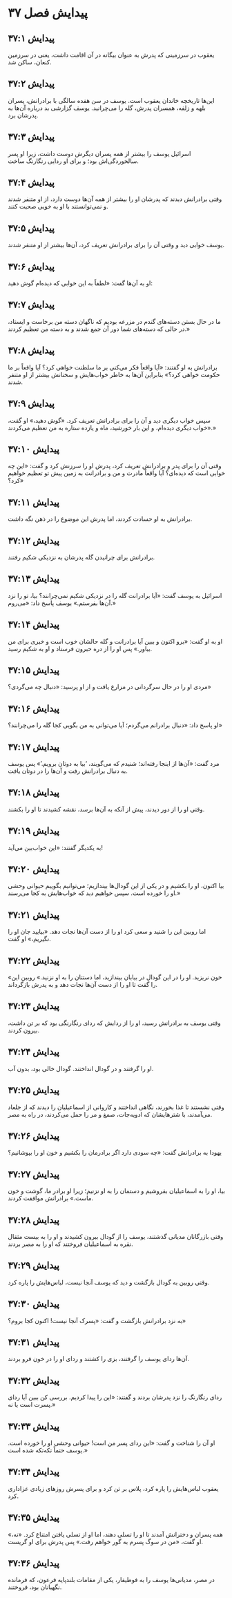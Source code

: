 # پیدایش فصل ۳۷

## پیدایش ۳۷:۱
یعقوب در سرزمینی که پدرش به عنوان بیگانه در آن اقامت داشت، یعنی در سرزمین کنعان، ساکن شد.

## پیدایش ۳۷:۲
این‌ها تاریخچه خاندان یعقوب است. یوسف در سن هفده سالگی با برادرانش، پسران بلهه و زلفه، همسران پدرش، گله را می‌چرانید. یوسف گزارشی بد درباره آن‌ها به پدرشان برد.

## پیدایش ۳۷:۳
اسرائیل یوسف را بیشتر از همه پسران دیگرش دوست داشت، زیرا او پسر سالخوردگی‌اش بود؛ و برای او ردایی رنگارنگ ساخت.

## پیدایش ۳۷:۴
وقتی برادرانش دیدند که پدرشان او را بیشتر از همه آن‌ها دوست دارد، از او متنفر شدند و نمی‌توانستند با او به خوبی صحبت کنند.

## پیدایش ۳۷:۵
یوسف خوابی دید و وقتی آن را برای برادرانش تعریف کرد، آن‌ها بیشتر از او متنفر شدند.

## پیدایش ۳۷:۶
او به آن‌ها گفت: «لطفاً به این خوابی که دیده‌ام گوش دهید:

## پیدایش ۳۷:۷
ما در حال بستن دسته‌های گندم در مزرعه بودیم که ناگهان دسته من برخاست و ایستاد، در حالی که دسته‌های شما دور آن جمع شدند و به دسته من تعظیم کردند.»

## پیدایش ۳۷:۸
برادرانش به او گفتند: «آیا واقعاً فکر می‌کنی بر ما سلطنت خواهی کرد؟ آیا واقعاً بر ما حکومت خواهی کرد؟» بنابراین آن‌ها به خاطر خواب‌هایش و سخنانش بیشتر از او متنفر شدند.

## پیدایش ۳۷:۹
سپس خواب دیگری دید و آن را برای برادرانش تعریف کرد. «گوش دهید،» او گفت، «خواب دیگری دیده‌ام، و این بار خورشید، ماه و یازده ستاره به من تعظیم می‌کردند.»

## پیدایش ۳۷:۱۰
وقتی آن را برای پدر و برادرانش تعریف کرد، پدرش او را سرزنش کرد و گفت: «این چه خوابی است که دیده‌ای؟ آیا واقعاً مادرت و من و برادرانت به زمین پیش تو تعظیم خواهیم کرد؟»

## پیدایش ۳۷:۱۱
برادرانش به او حسادت کردند، اما پدرش این موضوع را در ذهن نگه داشت.

## پیدایش ۳۷:۱۲
برادرانش برای چرانیدن گله پدرشان به نزدیکی شکیم رفتند.

## پیدایش ۳۷:۱۳
اسرائیل به یوسف گفت: «آیا برادرانت گله را در نزدیکی شکیم نمی‌چرانند؟ بیا، تو را نزد آن‌ها بفرستم.» یوسف پاسخ داد: «می‌روم.»

## پیدایش ۳۷:۱۴
او به او گفت: «برو اکنون و ببین آیا برادرانت و گله حالشان خوب است و خبری برای من بیاور.» پس او را از دره حبرون فرستاد و او به شکیم رسید.

## پیدایش ۳۷:۱۵
مردی او را در حال سرگردانی در مزارع یافت و از او پرسید: «دنبال چه می‌گردی؟»

## پیدایش ۳۷:۱۶
او پاسخ داد: «دنبال برادرانم می‌گردم؛ آیا می‌توانی به من بگویی کجا گله را می‌چرانند؟»

## پیدایش ۳۷:۱۷
مرد گفت: «آن‌ها از اینجا رفته‌اند؛ شنیدم که می‌گویند، ‘بیا به دوتان برویم.’» پس یوسف به دنبال برادرانش رفت و آن‌ها را در دوتان یافت.

## پیدایش ۳۷:۱۸
وقتی او را از دور دیدند، پیش از آنکه به آن‌ها برسد، نقشه کشیدند تا او را بکشند.

## پیدایش ۳۷:۱۹
به یکدیگر گفتند: «این خواب‌بین می‌آید!

## پیدایش ۳۷:۲۰
بیا اکنون، او را بکشیم و در یکی از این گودال‌ها بیندازیم؛ می‌توانیم بگوییم حیوانی وحشی او را خورده است. سپس خواهیم دید که خواب‌هایش به کجا می‌رسند.»

## پیدایش ۳۷:۲۱
اما روبین این را شنید و سعی کرد او را از دست آن‌ها نجات دهد. «بیایید جان او را نگیریم،» او گفت.

## پیدایش ۳۷:۲۲
«خون نریزید. او را در این گودال در بیابان بیندازید، اما دستتان را به او نزنید.» روبین این را گفت تا او را از دست آن‌ها نجات دهد و به پدرش بازگرداند.

## پیدایش ۳۷:۲۳
وقتی یوسف به برادرانش رسید، او را از ردایش که ردای رنگارنگی بود که بر تن داشت، بیرون کردند.

## پیدایش ۳۷:۲۴
او را گرفتند و در گودال انداختند. گودال خالی بود، بدون آب.

## پیدایش ۳۷:۲۵
وقتی نشستند تا غذا بخورند، نگاهی انداختند و کاروانی از اسماعیلیان را دیدند که از جلعاد می‌آمدند، با شترهایشان که ادویه‌جات، صمغ و مر را حمل می‌کردند، در راه به مصر.

## پیدایش ۳۷:۲۶
یهودا به برادرانش گفت: «چه سودی دارد اگر برادرمان را بکشیم و خون او را بپوشانیم؟

## پیدایش ۳۷:۲۷
بیا، او را به اسماعیلیان بفروشیم و دستمان را به او نزنیم؛ زیرا او برادر ما، گوشت و خون ماست.» برادرانش موافقت کردند.

## پیدایش ۳۷:۲۸
وقتی بازرگانان مدیانی گذشتند، یوسف را از گودال بیرون کشیدند و او را به بیست مثقال نقره به اسماعیلیان فروختند که او را به مصر بردند.

## پیدایش ۳۷:۲۹
وقتی روبین به گودال بازگشت و دید که یوسف آنجا نیست، لباس‌هایش را پاره کرد.

## پیدایش ۳۷:۳۰
به نزد برادرانش بازگشت و گفت: «پسرک آنجا نیست! اکنون کجا بروم؟»

## پیدایش ۳۷:۳۱
آن‌ها ردای یوسف را گرفتند، بزی را کشتند و ردای او را در خون فرو بردند.

## پیدایش ۳۷:۳۲
ردای رنگارنگ را نزد پدرشان بردند و گفتند: «این را پیدا کردیم. بررسی کن ببین آیا ردای پسرت است یا نه.»

## پیدایش ۳۷:۳۳
او آن را شناخت و گفت: «این ردای پسر من است! حیوانی وحشی او را خورده است. یوسف حتماً تکه‌تکه شده است.»

## پیدایش ۳۷:۳۴
یعقوب لباس‌هایش را پاره کرد، پلاس بر تن کرد و برای پسرش روزهای زیادی عزاداری کرد.

## پیدایش ۳۷:۳۵
همه پسران و دخترانش آمدند تا او را تسلی دهند، اما او از تسلی یافتن امتناع کرد. «نه،» او گفت، «من در سوگ پسرم به گور خواهم رفت.» پس پدرش برای او گریست.

## پیدایش ۳۷:۳۶
در مصر، مدیانی‌ها یوسف را به فوطیفار، یکی از مقامات بلندپایه فرعون، که فرمانده نگهبانان بود، فروختند.

